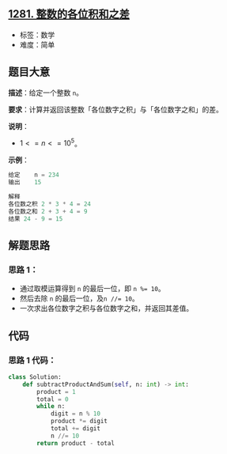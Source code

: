 ## [1281. 整数的各位积和之差](https://leetcode-cn.com/problems/subtract-the-product-and-sum-of-digits-of-an-integer/)

- 标签：数学
- 难度：简单

## 题目大意

**描述**：给定一个整数 `n`。

**要求**：计算并返回该整数「各位数字之积」与「各位数字之和」的差。

**说明**：

- $1 <= n <= 10^5$。

**示例**：

```Python
给定    n = 234
输出    15

解释
各位数之积 2 * 3 * 4 = 24 
各位数之和 2 + 3 + 4 = 9 
结果 24 - 9 = 15
```

## 解题思路

### 思路 1：

- 通过取模运算得到 `n` 的最后一位，即 `n %= 10`。
- 然后去除  `n`  的最后一位，及`n //= 10`。
- 一次求出各位数字之积与各位数字之和，并返回其差值。

## 代码

### 思路 1 代码：

```Python
class Solution:
    def subtractProductAndSum(self, n: int) -> int:
        product = 1
        total = 0
        while n:
            digit = n % 10
            product *= digit
            total += digit
            n //= 10
        return product - total
```

